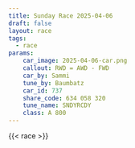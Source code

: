 ```yaml
---
title: Sunday Race 2025-04-06
draft: false
layout: race
tags:
  - race
params:
    car_image: 2025-04-06-car.png
    callout: RWD = AWD - FWD
    car_by: Sammi
    tune_by: Baumbatz
    car_id: 737
    share_code: 634 058 320
    tune_name: SNDYRCDY
    class: A 800
---
```


{{< race >}}
